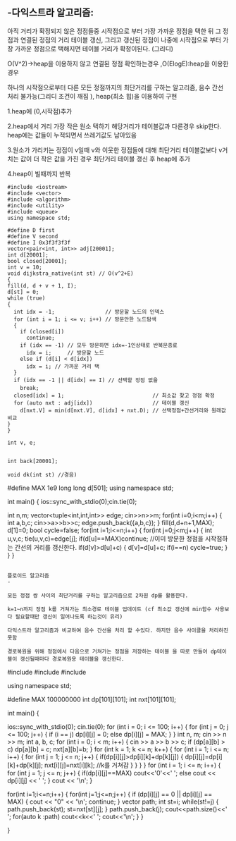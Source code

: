 -다익스트라 알고리즘:
-
아직 거리가 확정되지 않은 정점들중 시작점으로 부터 가장 가까운 정점을 택한 뒤 그 정점과 연결된 정점의 거리 테이블 갱신, 그리고 갱신된 정점이 나중에 시작점으로 부터 가장 가까운 정점으로 택해지면 테이블 거리가 확정이된다.  (그리디) 

O(V^2)->heap을 이용하지 않고 연결된 정점 확인하는경우   ,O(ElogE):heap을 이용한경우 

하나의 시작점으로부터 다른 모든 정점까지의 최단거리를 구하는 알고리즘, 음수 간선 처리 불가능(그리디 조건이 깨짐 ), heap(최소 힙)을 이용하여 구현 

  1.heap에 (0,시작점)추가 

  2.heap에서 거리 가장 작은 원소 택하기 해당거리가 테이블값과 다른경우 skip한다. heap에는 값들이 누적되면서 쓰레기값도 남아있음 

  3.원소가 가리키는 정점이 v일때 v와 이웃한 정점들에 대해 최단거리 테이블값보다 v거치는 값이 더 작은 값을 가진 경우 최단거리 테이블 갱신 후 heap에 추가 

  4.heap이 빌때까지 반복 
  ```
#include <iostream>
#include <vector>
#include <algorithm>
#include <utility>
#include <queue>
using namespace std;

#define D first
#define V second
#define I 0x3f3f3f3f
vector<pair<int, int>> adj[20001];
int d[20001];
bool closed[20001];
int v = 10;
void dijkstra_native(int st) // O(v^2+E)
{
  fill(d, d + v + 1, I);
  d[st] = 0;
  while (true)
  {
    int idx = -1;                // 방문할 노드의 인덱스
    for (int i = 1; i <= v; i++) // 방문안한 노드탐색
    {
      if (closed[i])
        continue;
      if (idx == -1) // 모두 방문하면 idx=-1인상태로 반복문종료
        idx = i;     // 방문할 노드
      else if (d[i] < d[idx])
        idx = i; // 가까운 거리 택
    }
    if (idx == -1 || d[idx] == I) // 선택할 정점 없을
      break;
    closed[idx] = 1;                            // 최소값 찾고 정점 확정
    for (auto nxt : adj[idx])                   // 테이블 갱신
      d[nxt.V] = min(d[nxt.V], d[idx] + nxt.D); // 선택정점+간선거리와 원래값 비교
  }
}

int v, e;


int back[20001];

void dk(int st) //경음)

```
#define MAX 1e9
long long  d[501];
using namespace std;

int main()
{
  ios::sync_with_stdio(0);cin.tie(0);

  int n,m;
  vector<tuple<int,int,int>> edge;
  cin>>n>>m;
  for(int i=0;i<m;i++)
  {
    int a,b,c;
    cin>>a>>b>>c;
    edge.push_back({a,b,c});
  }
  fill(d,d+n+1,MAX);
  d[1]=0;
  bool cycle=false;
  for(int i=1;i<=n;i++)
  {
    for(int j=0;j<m;j++)
    {
      int u,v,c;
      tie(u,v,c)=edge[j];
      if(d[u]==MAX)continue; //이미 방문한 정점을 시작점하는 간선의 거리를 갱신한다. 
      if(d[v]>d[u]+c)
      {
        d[v]=d[u]+c;
        if(i==n)
          cycle=true;
      }
    }
  }
```

플로이드 알고리즘
-

모든 정점 쌍 사이의 최단거리를 구하는 알고리즘으로 2차원 dp를 활용한다.

k=1~n까지 정점 k를 거쳐가는 최소경로 테이블 업데이트 (cf 최소값 갱신에 min함수 사용보다 필요할때만 갱신이 일어나도록 하는것이 유리)

다익스트라 알고리즘과 비교하여 음수 간선을 처리 할 수있다. 하지만 음수 사이클을 처리하진 못함

경로복원을 위해 정점에서 다음으로 거쳐가는 정점을 저장하는 테이블 을 따로 만들어 dp테이블이 갱신될때마다 경로복원용 테이블을 갱신한다.

```
#include <iostream>
#include <algorithm>
#include<vector>

using namespace std;

#define MAX 100000000
int dp[101][101];
int nxt[101][101];

int main()
{

  ios::sync_with_stdio(0);
  cin.tie(0);
  for (int i = 0; i <= 100; i++)
  {
    for (int j = 0; j <= 100; j++)
    {
      if (i == j)
        dp[i][j] = 0;
      else
        dp[i][j] = MAX;
    }
  }
  int n, m;
  cin >> n >> m;
  int a, b, c;
  for (int i = 0; i < m; i++)
  {
    cin >> a >> b >> c;
    if (dp[a][b] > c)
      dp[a][b] = c;
    nxt[a][b]=b;
  }
  for (int k = 1; k <= n; k++)
  {
    for (int i = 1; i <= n; i++)
    {
      for (int j = 1; j <= n; j++)
      {
        if(dp[i][j]>dp[i][k]+dp[k][j])
        {
            dp[i][j]=dp[i][k]+dp[k][j];
            nxt[i][j]=nxt[i][k]; //k를 거쳐감 
        }
      }
    }
  }
  for (int i = 1; i <= n; i++)
  {
    for (int j = 1; j <= n; j++)
    {
      if(dp[i][j]==MAX)
        cout<<'0'<<' ';
      else
       cout << dp[i][j] << ' ';
    }
    cout << '\n';
  }

  for(int i=1;i<=n;i++)
  {
    for(int j=1;j<=n;j++)
    {
      if (dp[i][j] == 0 || dp[i][j] == MAX)
      {
        cout << "0" << '\n';
        continue;
      }
      vector<int> path;
      int st=i;
      while(st!=j)
      {
        path.push_back(st);
        st=nxt[st][j];
      }
      path.push_back(j);
      cout<<path.size()<<' ';
      for(auto k :path)
        cout<<k<<' ';
      cout<<'\n';
    }
  }

}
```





